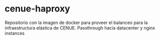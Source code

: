 # cenue-haproxy
Repositorio con la imagen de docker para proveer el balanceo para la infraestructura elástica de CENUE. Passthrough hacía datacenter y nginx instances
